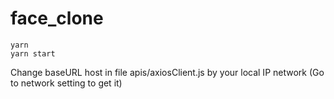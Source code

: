 # face_clone
``` code 
yarn
yarn start
```

Change baseURL host in file apis/axiosClient.js by your local IP network (Go to network setting to get it)
